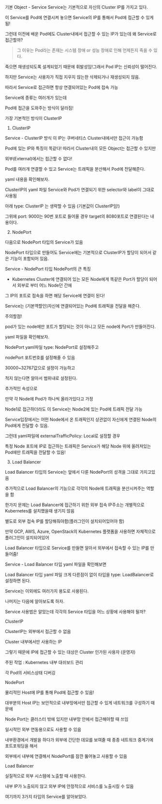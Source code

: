 기본 Object - Service
Service는 기본적으로 자신의 Cluster IP를 가지고 있다.

이 Service를 Pod에 연결시켜 놓으면 Service의 IP를 통해서 Pod에 접근할 수 있게 됨!

 

그런데 이전에 배운 Pod에도 Cluster내에서 접근할 수 있는 IP가 있는데 왜 Service로 접근할까?

> 그 이유는 Pod라는 존재는 시스템 장애 or 성능 장애로 인해 언제든지 죽을 수 있다.

죽으면 재생성되도록 설계되었기 때문에 휘발성임!그래서 Pod IP는 신뢰성이 떨어진다.

하지만 Service는 사용자가 직접 지우지 않는한 삭제되거나 재생성되지 않음.

 

따라서 Service로 접근하면 항상 연결되어있는 Pod에 접속 가능

Service에 종류는 여러개가 있는데

Pod에 접근을 도와주는 방식이 달라짐!

 

가장 기본적인 방식이 ClusterIP

1. ClusterIP


Service - ClusterIP 방식
이 IP는 쿠버네티스 Cluster내에서만 접근이 가능함

Pod에 있는 IP와 특징이 똑같다! 따라서 Cluster내의 모든 Object는 접근할 수 있지만

외부(External)에서는 접근할 수 없다!

Pod를 여러개 연결할 수 있고 Service는 트래픽을 분산해서 Pod에 전달해준다.

 

yaml 내용을 확인해보자.


ClusterIP의 yaml 파일
Service와 Pod가 연결되기 위한 selector와 label이 그대로 사용됨

아래 type: ClusterIP 는 생략할 수 있음 (기본값이 ClusterIP임!)

그위에 port: 9000는 90번 포트로 들어올 경우 target의 8080포트로 연결된다는 내용이다.

 

2. NodePort

다음으로 NodePort 타입의 Service가 있음

NodePort 타입으로 만들어도 Service에는 기본적으로 ClusterIP가 할당이 되어서 같은 기능이 포함되어 있음.

 


Service - NodePort 타입
NodePort의 큰 특징

* Kubernetes Cluster에 연결되어 있는 모든 Node에게 똑같은 Port가 할당이 되어서 외부로 부터 어느 Node던 간에

그 IP의 포트로 접속을 하면 해당 Service에 연결이 된다!

Service는 (기본역할인)자신에 연결되어있는 Pod에 트래픽을 전달을 해준다.

 

주의할점!

pod가 있는 node에만 포트가 할당되는 것이 아니고 모든 node에 Port가 만들어진다.

 

yaml 파일을 확인해보자.


NodePort yaml파일
type: NodePort로 설정해주고

nodePort 포트번호를 설정해줄 수 있음

30000~32767값으로 설정이 가능하고

적지 않는다면 알아서 범위내로 설정된다.

 

추가적인 속성으로

만약 각 Node에 Pod가 하나씩 올라가있다고 가정

Node1로 접근하더라도 이 Service는 Node2에 있는 Pod에 트래픽 전달 가능

Service입장에서는 어떤 Node에서 온 트래픽인지 상관없이 자신에게 연결된 Node의 Pod에게 전달할 수 있음.

 

그런데 yaml파일에 externalTrafficPolicy: Local로 설정할 경우

특정 Node 포트에 IP로 접근하는 트래픽은 Service가 해당 Node 위에 올려져있는 Pod에만 트래픽을 전달할 수 있음!

 

3. Load Balancer

 

Load Balancer 타입의 Service는 앞에서 다룬 NodePort의 성격을 그대로 가지고있음

 

추가적으로 Load Balancer의 기능으로 각각의 Node에 트래픽을 분산시켜주는 역할을 함

한가지 문제는 Load Balancer에 접근하기 위한 외부 접속 IP주소는 개별적으로 Kubernetes를 설치했을때 생기지 않음

별도로 외부 접속 IP를 할당해줘야함(플러그인이 설치되어있어야 함)

만약 GCP, AWS, Azure, OpenStack의 Kubernetes 플랫폼을 사용하면 자체적으로 플러그인이 설치되어있어

Load Balancer 타입으로 Service를 만들면 알아서 외부에서 접속할 수 있는 IP를 만들어줌!


Service - Load Balancer 타입
yaml 파일을 확인해보면


Load Balancer 타입 yaml 파일
크게 다른점이 없이 타입을 type: LoadBalancer로 설정하면 된다.

 

Service는 이외에도 여러가지 용도로 사용된다.

나머지는 다음에 알아보도록 하자.

 

Service 사용법은 알았는데 각각의 Service 타입을 어느 상황에 사용해야 될까?

 

ClusterIP

ClusterIP는 외부에서 접근할 수 없음

Cluster 내부에서만 사용하는 IP

그렇기 때문에 IP에 접근할 수 있는 대상은 Cluster 인가된 사용자 (운영자)

주된 작업 : Kubernetes 내부 대쉬보드 관리

각 Pod의 서비스상태 디버깅

 

NodePort

물리적인 Host에 IP를 통해 Pod에 접근할 수 있음!

대부분의 Host IP는 보안적으로 내부망에서만 접근할 수 있게 네트워크를 구성하기 때문에

Node Port는 클러스터 밖에 있지만 내부망 안에서 접근해야할 때 쓰임

일시적인 외부 연동용으로도 사용할 수 있음

내부환경에서 개발을 하다가 외부에 간단한 데모를 보여줄 때 종종 네트워크 중계기에 포트포워딩을 해서

외부에서 내부에 연결해서 NodePort를 잠깐 뚫어놓고 사용할 수 있음

 

Load Balancer

실질적으로 외부 시스템에 노출할 때 사용한다.

내부 IP가 노출되지 않고 외부 IP에 안정적으로 서비스를 노출시킬 수 있음

 

여기까지 3가지 타입의 Service를 알아보았다.
